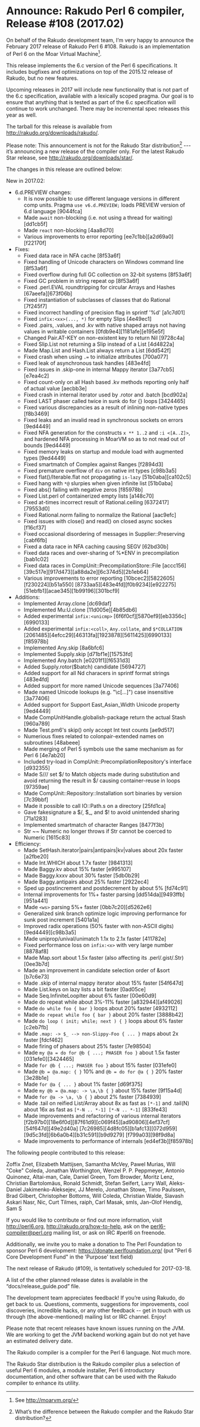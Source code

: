 # Announce: Rakudo Perl 6 compiler, Release #108 (2017.02)

On behalf of the Rakudo development team, I’m very happy to announce the
February 2017 release of Rakudo Perl 6 #108. Rakudo is an implementation of
Perl 6 on the Moar Virtual Machine[^1].

This release implements the 6.c version of the Perl 6 specifications.
It includes bugfixes and optimizations on top of
the 2015.12 release of Rakudo, but no new features.

Upcoming releases in 2017 will include new functionality that is not
part of the 6.c specification, available with a lexically scoped
pragma. Our goal is to ensure that anything that is tested as part of the
6.c specification will continue to work unchanged. There may be incremental
spec releases this year as well.

The tarball for this release is available from <http://rakudo.org/downloads/rakudo/>.

Please note: This announcement is not for the Rakudo Star
distribution[^2] --- it’s announcing a new release of the compiler
only. For the latest Rakudo Star release, see
<http://rakudo.org/downloads/star/>.

The changes in this release are outlined below:

New in 2017.02:
 + 6.d.PREVIEW changes:
    + It is now possible to use different language versions in different comp units.
        Pragma `use v6.d.PREVIEW;` loads PREVIEW version of 6.d language [9044fca]
    + Made `await` non-blocking (i.e. not using a thread for waiting) [dd1cb5f]
    + Made `react` non-blocking [4aa8d70]
    + Various improvements to error reporting [ee7c1bb][a2d69a0][f22170f]
 + Fixes:
    + Fixed data race in NFA cache [8f53a6f]
    + Fixed handling of Unicode characters on Windows command line [8f53a6f]
    + Fixed overflow during full GC collection on 32-bit systems [8f53a6f]
    + Fixed GC problem in string repeat op [8f53a6f]
    + Fixed .perl.EVAL roundtripping for circular Arrays and
         Hashes [67aeefa][673f06b]
    + Fixed instantiation of subclasses of classes that do Rational [7f245f7]
    + Fixed incorrect handling of precision flag in sprintf '%d' [a1c7d01]
    + Fixed `infix:<xx>(..., *)` for empty Slips [4e49ec1]
    + Fixed .pairs, .values, and .kv with native shaped arrays not having values
        in writable containers [0fdb9e4][1181afe][e195e5f]
    + Changed Pair.AT-KEY on non-existent key to return Nil [9728c4a]
    + Fixed Slip.List not returning a Slip instead of a List [4d4822a]
    + Made Map.List and Hash.List always return  a List [6dd542f]
    + Fixed crash when using `.=` to initialize attributes [700a077]
    + Fixed leak of asynchronous task handles [483e4fd]
    + Fixed issues in .skip-one in internal Mappy iterator [3a77cb5][e7ea4c2]
    + Fixed count-only on all Hash based .kv methods reporting only half of
        actual value [aecbb3e]
    + Fixed crash in internal iterator used by .rotor and .batch [bcd902a]
    + Fixed LAST phaser called twice in sunk do for {} loops [3424465]
    + Fixed various discrepancies as a result of inlining non-native types [f8b3469]
    + Fixed leaks and an invalid read in synchronous sockets on errors [9ed4449]
    + Fixed NFA generation for the constructs `x ** 1..2` and `:i <[A..Z]>`,
        and hardened NFA processing in MoarVM so as to not read out of bounds [9ed4449]
    + Fixed memory leaks on startup and module load with augmented types [9ed4449]
    + Fixed smartmatch of Complex against Ranges [f2894d3]
    + Fixed premature overflow of `div` on native int types [c98b3a5]
    + Fixed flat()/Iterable.flat not propagating `is-lazy` [51b0aba][ca102c5]
    + Fixed hang with `*@` slurpies when given infinite list [51b0aba]
    + Fixed abs() failing with negative zeros [f85978b]
    + Fixed List.perl of containerized empty lists [a148c70]
    + Fixed at-times incorrect result of Rational.ceiling [6372417][79553d0]
    + Fixed Rational.norm failing to normalize the Rational [aac9efc]
    + Fixed issues with close() and read() on closed async sockes [f16cf37]
    + Fixed occasional disordering of messages in Supplier::Preserving [cabf6fb]
    + Fixed a data race in NFA caching causing SEGV [62bd30b]
    + Fixed data races and over-sharing of %*ENV in precompilation [bab1c02]
    + Fixed data races in CompUnit::PrecompilationStore::File
        [accc156][39c517e][917d473][a88da2e][6c374d5][2b1eb64]
    + Various improvements to error reporting [10bcec2][5822605][f230224][b51a550]
        [8733aa5][483e4fd][f0b9234][e922275][51ebfb1][acae345][1b99196][301bcf9]
 + Additions:
    + Implemented Array.clone [dc69daf]
    + Implemented Mu:U.clone [11d005e][4b85db6]
    + Added experimental `infix:<unicmp>` [6f6f0cf][5870ef9][eb3356c][6990133]
    + Added experimental `infix:<coll>`, `Any.collate`, and `$*COLLATION`
        [2061485][4efcc29][46313fa][1923878][5611425][6990133][f85978b]
    + Implemented Any.skip [8a6bfc6]
    + Implemented Supply.skip [d71bf1e][15753fd]
    + Implemented Any.batch [e0201f1][f6531d3]
    + Added Supply.rotor($batch) candidate [5694727]
    + Added support for all Nd characers in sprintf format strings [483e4fd]
    + Added support for more named Unicode sequences [3a77406]
    + Made named Unicode lookups (e.g. "\c[...]") case insensitive [3a77406]
    + Added support for Support East_Asian_Width Unicode property [9ed4449]
    + Made CompUnitHandle.globalish-package return the actual Stash [960a789]
    + Made Test.pm6's skip() only accept Int test counts [ae9d517]
    + Numerious fixes related to colonpair-extended names on subroutines [48abeee]
    + Made merging of Perl 5 symbols use the same mechanism as for Perl 6 [4e7ab20]
    + Included try-load in CompUnit::PrecompilationRepository's interface [d932355]
    + Made S/// set $/ to Match objects made during substitution and avoid
        returning the result in $/ causing container-reuse in loops [97359ae]
    + Made CompUnit::Repository::Installation sort binaries by version [7c39bbf]
    + Made it possible to call IO::Path.s on a directory [25fd1ca]
    + Gave fakesignature a $/, $_, and $! to avoid unintended sharing [71a1283]
    + Implemented smartmatch of character Ranges [8477f3b]
    + Str ~~ Numeric no longer throws if Str cannot be coerced to Numeric [1615c83]
 + Efficiency:
    + Made SetHash.iterator|pairs|antipairs|kv|values about 20x faster [a2fbe20]
    + Made Int.WHICH about 1.7x faster [9841313]
    + Made Baggy.kv about 15% faster [e995107]
    + Made Baggy.kxxv about 30% faster [5db0b29]
    + Made Baggy.antipairs about 25% faster [2922ec4]
    + Sped up postincrement and postdecrement by about 5% [fd74c91]
    + Internal improvements for 1%+ faster parsing [dd514da][9493ffb][951a441]
    + Made `<ws>` parsing 5%+ faster [0bb7c20][d5262e6]
    + Generalized sink branch optimize logic improving performance for
        sunk post increment [5401a1a]
    + Improved radix operations (50% faster with non-ASCII digits) [9ed4449][c98b3a5]
    + Made uniprop/unival/unimatch 1.1x to 2.1x faster [411782e]
    + Fixed performance loss on `infix:<x>` with very large number [8878af8]
    + Made Map.sort about 1.5x faster (also affecting its .perl/.gist/.Str) [0ee3b7d]
    + Made an improvement in candidate selection order of &sort [b7c6e73]
    + Made .skip of internal mappy iterator about 15% faster [54f647d]
    + Made List.keys on lazy lists a bit faster [0ad05ce]
    + Made Seq.InfiniteLoopIter about 6% faster [00e60d9]
    + Made do repeat while about 3%-11% faster [a832944][af49026]
    + Made `do while foo { bar }` loops about 20% faster [4932112]
    + Made `do repeat while foo { bar }` about 20% faster [3888b42]
    + Made `do loop ( init; while; next ) { }` loops about 6% faster [c2eb7fb]
    + Made `.map: -> $_ --> non-Slippy-Foo { ... }` maps about 2x faster [fdcf462]
    + Made firing of phasers about 25% faster [7e98504]
    + Made `my @a = do for @b { ...; PHASER foo }` about 1.5x faster [031efe0][3424465]
    + Made `for @b { ...; PHASER foo }` about 15% faster [031efe0]
    + Made `@b = @a.map: { }` 10% and `@b = do for @a { }` 20% faster [3e28b1e]
    + Made `for @a { ... }` about 1% faster [d69f375]
    + Made `my @b = @a.map: -> \a,\b { }` about 15% faster [9f15a4d]
    + Made `for @a -> \a, \b { }` about 2% faster [7384939]
    + Made .tail on reified List/Array about 8x as fast as `[*-1]` and .tail(N)
        about 16x as fast as `[*-N .. *-1] [*-N .. *-1]` [833fe43]
    + Made improvements and refactoring of various internal iterators
        [f2b97b0][18e6f0d][87f61d9][c069f45][ad90806][4ef37cf][54f647d][49e2d40a]
        [7c26985][4d8fc05][b1afc13][072d959][9d5c3fd][6b6a0b4][b31c591][b9d9279]
        [f799a03][98f9d8a]
    + Made improvements to performance of internals [ed4ef3b][f85978b]


The following people contributed to this release:

Zoffix Znet, Elizabeth Mattijsen, Samantha McVey, Pawel Murias, 
Will "Coke" Coleda, Jonathan Worthington, Wenzel P. P. Peppmeyer, 
Antonio Quinonez, Altai-man, Cale, Daniel Green, Tom Browder, Moritz Lenz, 
Christian Bartolomäus, Ronald Schmidt, Stefan Seifert, Larry Wall, 
Aleks-Daniel Jakimenko-Aleksejev, JJ Merelo, Jonathan Stowe, Timo Paulssen, 
Brad Gilbert, Christopher Bottoms, Will Coleda, Christian Walde, 
Siavash Askari Nasr, Nic, Curt Tilmes, raiph, Carl Masak, smls, 
Jan-Olof Hendig, Sam S

If you would like to contribute or find out more information, visit
<http://perl6.org>, <http://rakudo.org/how-to-help>, ask on the
<perl6-compiler@perl.org> mailing list, or ask on IRC #perl6 on freenode.

Additionally, we invite you to make a donation to The Perl Foundation
to sponsor Perl 6 development: <https://donate.perlfoundation.org/>
(put "Perl 6 Core Development Fund" in the 'Purpose' text field)

The next release of Rakudo (#109), is tentatively scheduled for 2017-03-18.

A list of the other planned release dates is available in the
“docs/release_guide.pod” file.

The development team appreciates feedback! If you’re using Rakudo, do
get back to us. Questions, comments, suggestions for improvements, cool
discoveries, incredible hacks, or any other feedback -- get in touch with
us through (the above-mentioned) mailing list or IRC channel. Enjoy!

Please note that recent releases have known issues running on the JVM.
We are working to get the JVM backend working again but do not yet have
an estimated delivery date.

[^1]: See <http://moarvm.org/>

[^2]: What’s the difference between the Rakudo compiler and the Rakudo
Star distribution?

The Rakudo compiler is a compiler for the Perl 6 language.
Not much more.

The Rakudo Star distribution is the Rakudo compiler plus a selection
of useful Perl 6 modules, a module installer, Perl 6 introductory documentation, 
and other software that can be used with the Rakudo compiler to enhance its utility.

